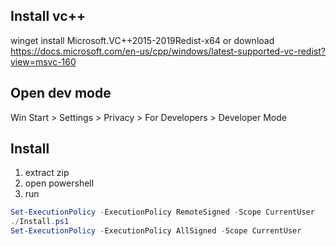 ## Install vc++

winget install Microsoft.VC++2015-2019Redist-x64
or
download https://docs.microsoft.com/en-us/cpp/windows/latest-supported-vc-redist?view=msvc-160

## Open dev mode

Win Start > Settings > Privacy > For Developers > Developer Mode

## Install

1. extract zip
2. open powershell
3. run 
```powershell
Set-ExecutionPolicy -ExecutionPolicy RemoteSigned -Scope CurrentUser
./Install.ps1
Set-ExecutionPolicy -ExecutionPolicy AllSigned -Scope CurrentUser

```
